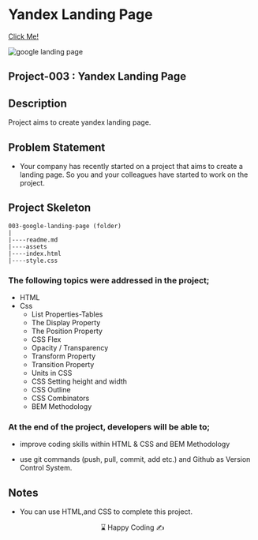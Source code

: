# Yandex Landing Page

[Click Me!]( https://kaplanh.github.io/google-Landing-page/)

![google landing page](https://github.com/kaplanh/Google-Landing-Page-with-Flex/assets/101884444/c497f557-b8d6-41b0-94ab-146664ff589b)

## Project-003 : Yandex Landing Page

## Description

Project aims to create yandex landing page.

## Problem Statement

-   Your company has recently started on a project that aims to create a landing page. So you and your colleagues have started to work on the project.

## Project Skeleton

```
003-google-landing-page (folder)
|
|----readme.md
|----assets
|----index.html
|----style.css
```

### The following topics were addressed in the project;

-   HTML
-   Css
    -   List Properties-Tables
    -   The Display Property
    -   The Position Property
    -   CSS Flex
    -   Opacity / Transparency
    -   Transform Property
    -   Transition Property
    -   Units in CSS
    -   CSS Setting height and width
    -   CSS Outline
    -   CSS Combinators
    -   BEM Methodology

### At the end of the project, developers will be able to;

-   improve coding skills within HTML & CSS and BEM Methodology

-   use git commands (push, pull, commit, add etc.) and Github as Version Control System.

## Notes

-   You can use HTML,and CSS to complete this project.

<center> ⌛ Happy Coding  ✍ </center>
